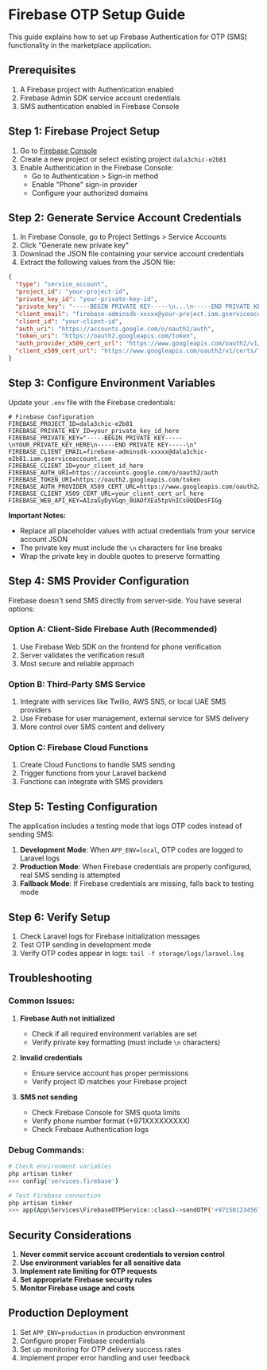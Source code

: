 # Firebase OTP Setup Guide

This guide explains how to set up Firebase Authentication for OTP (SMS) functionality in the marketplace application.

## Prerequisites

1. A Firebase project with Authentication enabled
2. Firebase Admin SDK service account credentials
3. SMS authentication enabled in Firebase Console

## Step 1: Firebase Project Setup

1. Go to [Firebase Console](https://console.firebase.google.com/)
2. Create a new project or select existing project `dala3chic-e2b81`
3. Enable Authentication in the Firebase Console:
   - Go to Authentication > Sign-in method
   - Enable "Phone" sign-in provider
   - Configure your authorized domains

## Step 2: Generate Service Account Credentials

1. In Firebase Console, go to Project Settings > Service Accounts
2. Click "Generate new private key"
3. Download the JSON file containing your service account credentials
4. Extract the following values from the JSON file:

```json
{
  "type": "service_account",
  "project_id": "your-project-id",
  "private_key_id": "your-private-key-id",
  "private_key": "-----BEGIN PRIVATE KEY-----\n...\n-----END PRIVATE KEY-----\n",
  "client_email": "firebase-adminsdk-xxxxx@your-project.iam.gserviceaccount.com",
  "client_id": "your-client-id",
  "auth_uri": "https://accounts.google.com/o/oauth2/auth",
  "token_uri": "https://oauth2.googleapis.com/token",
  "auth_provider_x509_cert_url": "https://www.googleapis.com/oauth2/v1/certs",
  "client_x509_cert_url": "https://www.googleapis.com/oauth2/v1/certs/firebase-adminsdk-xxxxx%40your-project.iam.gserviceaccount.com"
}
```

## Step 3: Configure Environment Variables

Update your `.env` file with the Firebase credentials:

```env
# Firebase Configuration
FIREBASE_PROJECT_ID=dala3chic-e2b81
FIREBASE_PRIVATE_KEY_ID=your_private_key_id_here
FIREBASE_PRIVATE_KEY="-----BEGIN PRIVATE KEY-----\nYOUR_PRIVATE_KEY_HERE\n-----END PRIVATE KEY-----\n"
FIREBASE_CLIENT_EMAIL=firebase-adminsdk-xxxxx@dala3chic-e2b81.iam.gserviceaccount.com
FIREBASE_CLIENT_ID=your_client_id_here
FIREBASE_AUTH_URI=https://accounts.google.com/o/oauth2/auth
FIREBASE_TOKEN_URI=https://oauth2.googleapis.com/token
FIREBASE_AUTH_PROVIDER_X509_CERT_URL=https://www.googleapis.com/oauth2/v1/certs
FIREBASE_CLIENT_X509_CERT_URL=your_client_cert_url_here
FIREBASE_WEB_API_KEY=AIzaSyDyVGqn_0UAOfXEa5tpVnICsUQQDesFIGg
```

**Important Notes:**
- Replace all placeholder values with actual credentials from your service account JSON
- The private key must include the `\n` characters for line breaks
- Wrap the private key in double quotes to preserve formatting

## Step 4: SMS Provider Configuration

Firebase doesn't send SMS directly from server-side. You have several options:

### Option A: Client-Side Firebase Auth (Recommended)
1. Use Firebase Web SDK on the frontend for phone verification
2. Server validates the verification result
3. Most secure and reliable approach

### Option B: Third-Party SMS Service
1. Integrate with services like Twilio, AWS SNS, or local UAE SMS providers
2. Use Firebase for user management, external service for SMS delivery
3. More control over SMS content and delivery

### Option C: Firebase Cloud Functions
1. Create Cloud Functions to handle SMS sending
2. Trigger functions from your Laravel backend
3. Functions can integrate with SMS providers

## Step 5: Testing Configuration

The application includes a testing mode that logs OTP codes instead of sending SMS:

1. **Development Mode**: When `APP_ENV=local`, OTP codes are logged to Laravel logs
2. **Production Mode**: When Firebase credentials are properly configured, real SMS sending is attempted
3. **Fallback Mode**: If Firebase credentials are missing, falls back to testing mode

## Step 6: Verify Setup

1. Check Laravel logs for Firebase initialization messages
2. Test OTP sending in development mode
3. Verify OTP codes appear in logs: `tail -f storage/logs/laravel.log`

## Troubleshooting

### Common Issues:

1. **Firebase Auth not initialized**
   - Check if all required environment variables are set
   - Verify private key formatting (must include `\n` characters)

2. **Invalid credentials**
   - Ensure service account has proper permissions
   - Verify project ID matches your Firebase project

3. **SMS not sending**
   - Check Firebase Console for SMS quota limits
   - Verify phone number format (+971XXXXXXXXX)
   - Check Firebase Authentication logs

### Debug Commands:

```bash
# Check environment variables
php artisan tinker
>>> config('services.firebase')

# Test Firebase connection
php artisan tinker
>>> app(App\Services\FirebaseOTPService::class)->sendOTP('+971501234567')
```

## Security Considerations

1. **Never commit service account credentials to version control**
2. **Use environment variables for all sensitive data**
3. **Implement rate limiting for OTP requests**
4. **Set appropriate Firebase security rules**
5. **Monitor Firebase usage and costs**

## Production Deployment

1. Set `APP_ENV=production` in production environment
2. Configure proper Firebase credentials
3. Set up monitoring for OTP delivery success rates
4. Implement proper error handling and user feedback
